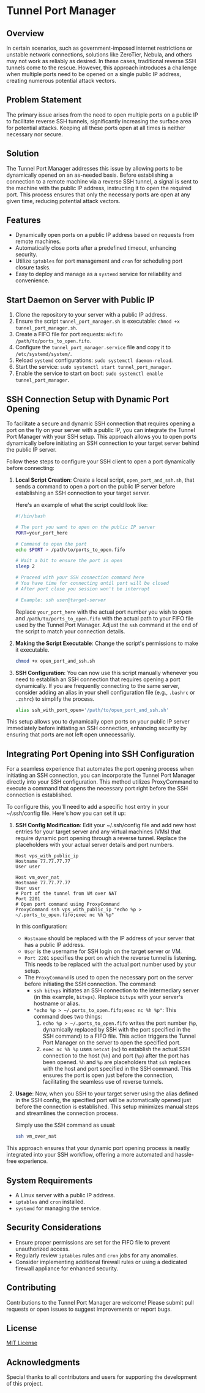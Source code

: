 # Tunnel Port Manager

## Overview

In certain scenarios, such as government-imposed internet restrictions or unstable network connections, solutions like ZeroTier, Nebula, and others may not work as reliably as desired. In these cases, traditional reverse SSH tunnels come to the rescue. However, this approach introduces a challenge when multiple ports need to be opened on a single public IP address, creating numerous potential attack vectors.

## Problem Statement

The primary issue arises from the need to open multiple ports on a public IP to facilitate reverse SSH tunnels, significantly increasing the surface area for potential attacks. Keeping all these ports open at all times is neither necessary nor secure.

## Solution

The Tunnel Port Manager addresses this issue by allowing ports to be dynamically opened on an as-needed basis. Before establishing a connection to a remote machine via a reverse SSH tunnel, a signal is sent to the machine with the public IP address, instructing it to open the required port. This process ensures that only the necessary ports are open at any given time, reducing potential attack vectors.

## Features

- Dynamically open ports on a public IP address based on requests from remote machines.
- Automatically close ports after a predefined timeout, enhancing security.
- Utilize `iptables` for port management and `cron` for scheduling port closure tasks.
- Easy to deploy and manage as a `systemd` service for reliability and convenience.

## Start Daemon on Server with Public IP

1. Clone the repository to your server with a public IP address.
2. Ensure the script `tunnel_port_manager.sh` is executable: `chmod +x tunnel_port_manager.sh`.
3. Create a FIFO file for port requests: `mkfifo /path/to/ports_to_open.fifo`.
4. Configure the `tunnel_port_manager.service` file and copy it to `/etc/systemd/system/`.
5. Reload `systemd` configurations: `sudo systemctl daemon-reload`.
6. Start the service: `sudo systemctl start tunnel_port_manager`.
7. Enable the service to start on boot: `sudo systemctl enable tunnel_port_manager`.

## SSH Connection Setup with Dynamic Port Opening

To facilitate a secure and dynamic SSH connection that requires opening a port on the fly on your server with a public IP, you can integrate the Tunnel Port Manager with your SSH setup. This approach allows you to open ports dynamically before initiating an SSH connection to your target server behind the public IP server.

Follow these steps to configure your SSH client to open a port dynamically before connecting:

1. **Local Script Creation**: Create a local script, `open_port_and_ssh.sh`, that sends a command to open a port on the public IP server before establishing an SSH connection to your target server.

    Here's an example of what the script could look like:

    ```bash
    #!/bin/bash

    # The port you want to open on the public IP server
    PORT=your_port_here

    # Command to open the port
    echo $PORT > /path/to/ports_to_open.fifo

    # Wait a bit to ensure the port is open
    sleep 2

    # Proceed with your SSH connection command here
    # You have time for connecting until port will be closed
    # After port close you session won't be interrupt
    
    # Example: ssh user@target-server
    ```

    Replace `your_port_here` with the actual port number you wish to open and `/path/to/ports_to_open.fifo` with the actual path to your FIFO file used by the Tunnel Port Manager. Adjust the `ssh` command at the end of the script to match your connection details.

2. **Making the Script Executable**: Change the script's permissions to make it executable.

    ```bash
    chmod +x open_port_and_ssh.sh
    ```

3. **SSH Configuration**: You can now use this script manually whenever you need to establish an SSH connection that requires opening a port dynamically. If you are frequently connecting to the same server, consider adding an alias in your shell configuration file (e.g., `.bashrc` or `.zshrc`) to simplify the process.

    ```bash
    alias ssh_with_port_open='/path/to/open_port_and_ssh.sh'
    ```

This setup allows you to dynamically open ports on your public IP server immediately before initiating an SSH connection, enhancing security by ensuring that ports are not left open unnecessarily.

## Integrating Port Opening into SSH Configuration

For a seamless experience that automates the port opening process when initiating an SSH connection, you can incorporate the Tunnel Port Manager directly into your SSH configuration. This method utilizes ProxyCommand to execute a command that opens the necessary port right before the SSH connection is established.

To configure this, you'll need to add a specific host entry in your ~/.ssh/config file. Here's how you can set it up:

1. **SSH Config Modification**: Edit your ~/.ssh/config file and add new host entries for your target server and any virtual machines (VMs) that require dynamic port opening through a reverse tunnel. Replace the placeholders with your actual server details and port numbers.

    ```ssh
    Host vps_with_public_ip
    Hostname 77.77.77.77
    User user
    
    Host vm_over_nat
    Hostname 77.77.77.77
    User user
    # Port of the tunnel from VM over NAT
    Port 2201
    # Open port command using ProxyCommand
    ProxyCommand ssh vps_with_public_ip "echo %p > ~/.ports_to_open.fifo;exec nc %h %p"
    ```

    In this configuration:
    - `Hostname` should be replaced with the IP address of your server that has a public IP address.
    - `User` is the username for SSH login on the target server or VM.
    - `Port 2201` specifies the port on which the reverse tunnel is listening. This needs to be replaced with the actual port number used by your setup.
    - The `ProxyCommand` is used to open the necessary port on the server before initiating the SSH connection. The command:
      - `ssh bitvps` initiates an SSH connection to the intermediary server (in this example, `bitvps`). Replace `bitvps` with your server's hostname or alias.
      - `"echo %p > ~/.ports_to_open.fifo;exec nc %h %p"`: This command does two things:
        1. `echo %p > ~/.ports_to_open.fifo` writes the port number (`%p`, dynamically replaced by SSH with the port specified in the SSH command) to a FIFO file. This action triggers the Tunnel Port Manager on the server to open the specified port.
        2. `exec nc %h %p` uses `netcat` (`nc`) to establish the actual SSH connection to the host (`%h`) and port (`%p`) after the port has been opened. `%h` and `%p` are placeholders that `ssh` replaces with the host and port specified in the SSH command. This ensures the port is open just before the connection, facilitating the seamless use of reverse tunnels.

2. **Usage**: Now, when you SSH to your target server using the alias defined in the SSH config, the specified port will be automatically opened just before the connection is established. This setup minimizes manual steps and streamlines the connection process.

    Simply use the SSH command as usual:

    ```bash
    ssh vm_over_nat
    ```

This approach ensures that your dynamic port opening process is neatly integrated into your SSH workflow, offering a more automated and hassle-free experience.

## System Requirements

- A Linux server with a public IP address.
- `iptables` and `cron` installed.
- `systemd` for managing the service.

## Security Considerations

- Ensure proper permissions are set for the FIFO file to prevent unauthorized access.
- Regularly review `iptables` rules and `cron` jobs for any anomalies.
- Consider implementing additional firewall rules or using a dedicated firewall appliance for enhanced security.

## Contributing

Contributions to the Tunnel Port Manager are welcome! Please submit pull requests or open issues to suggest improvements or report bugs.

## License

[MIT License](LICENSE)

## Acknowledgments

Special thanks to all contributors and users for supporting the development of this project.
